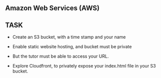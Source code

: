 ## **Amazon Web Services (AWS)**

## TASK

- Create an S3 bucket, with a time stamp and your name 

- Enable static website hosting, and bucket must be private

- But the tutor must be able to access your URL. 

- Explore Cloudfront, to privately expose your index.html file in your S3 bucket.

